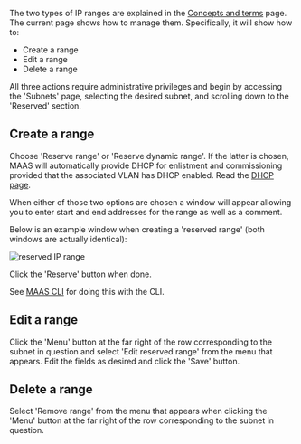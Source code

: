 The two types of IP ranges are explained in the [Concepts and terms](intro-concepts.md#heading--ip-ranges) page. The current page shows how to manage them. Specifically, it will show how to:

-   Create a range
-   Edit a range
-   Delete a range

All three actions require administrative privileges and begin by accessing the 'Subnets' page, selecting the desired subnet, and scrolling down to the 'Reserved' section.

<h2 id="heading--create-a-range">Create a range</h2>

Choose 'Reserve range' or 'Reserve dynamic range'. If the latter is chosen, MAAS will automatically provide DHCP for enlistment and commissioning provided that the associated VLAN has DHCP enabled. Read the [DHCP page](installconfig-network-dhcp.md).

When either of those two options are chosen a window will appear allowing you to enter start and end addresses for the range as well as a comment.

Below is an example window when creating a 'reserved range' (both windows are actually identical):

![reserved IP range](../media/installconfig-network-ipranges__2.4_add-reserved-iprange.png)

Click the 'Reserve' button when done.

See [MAAS CLI](manage-cli-common.md#heading--create-a-reserved-ip-range) for doing this with the CLI.

<h2 id="heading--edit-a-range">Edit a range</h2>

Click the 'Menu' button at the far right of the row corresponding to the subnet in question and select 'Edit reserved range' from the menu that appears. Edit the fields as desired and click the 'Save' button.

<h2 id="heading--delete-a-range">Delete a range</h2>

Select 'Remove range' from the menu that appears when clicking the 'Menu' button at the far right of the row corresponding to the subnet in question.

<!-- LINKS -->

